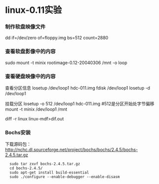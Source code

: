 # linux-0.11实验

### 制作软盘映像文件
dd if=/dev/zero of=floppy.img bs=512 count=2880

### 查看软盘影像中的内容
sudo mount -t minix rootimage-0.12-20040306 /mnt -o loop

### 查看硬盘映像中的内容
查看分区信息
losetup /dev/loop1  hdc-011.img
fdisk /dev/loop1
losetup -d /dev/loop1

挂载分区
losetup -o 512 /dev/loop1 hdc-011.img #512是分区开始处字节偏移
mount -t minix /dev/loop1  /mnt

diff -r linux linux-mdf>dif.out

### Bochs安装
下载源码包：
http://nchc.dl.sourceforge.net/project/bochs/bochs/2.4.5/bochs-2.4.5.tar.gz  

      sudo tar zxvf bochs-2.4.5.tar.gz
      cd bochs-2.4.5/
      sudo apt-get install build-essential
      sudo ./configure --enable-debugger --enable-disasm  
      